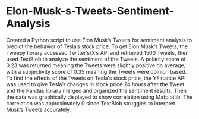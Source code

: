 # Elon-Musk-s-Tweets-Sentiment-Analysis

Created a Python script to use Elon Musk’s Tweets for sentiment analysis to predict the behavior of Tesla’s stock price.
To get Elon Musk’s Tweets, the Tweepy library accessed Twitter’s/X’s API and retrieved 1500 Tweets, then used TextBlob to analyze the sentiment of the Tweets. A polarity score of 0.23 was returned meaning the Tweets were slightly positive on average, with a subjectivity score of 0.35 meaning the Tweets were opinion based.
To find the effects of the Tweets on Tesla's stock price, the YFinance API was used to give Tesla’s changes in stock price 24 hours after the Tweet, and the Pandas library merged and organized the sentiment results. Then the data was graphically displayed to show correlation using Matplotlib. The correlation was approximately 0 since TextBlob struggles to interpret Musk’s Tweets accurately.
